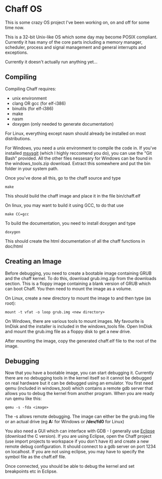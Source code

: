 Chaff OS
========
This is some crazy OS project I've been working on, on and off for some time now.

This is a 32-bit Unix-like OS which some day may become POSIX compliant. Currently it has many of the core parts including a memory manager, scheduler, process and signal management and general interrupts and exceptions.

Currently it doesn't actually run anything yet...

Compiling
---------
Compiling Chaff requires:

* unix environment
* clang OR gcc (for elf-i386)
* binutils (for elf-i386)
* make
* nasm
* doxygen (only needed to generate documentation)

For Linux, everything except nasm should already be installed on most distributions.

For Windows, you need a unix environment to compile the code in. If you've installed [msysgit](http://code.google.com/p/msysgit/) (which I highly reccomend you do), you can use the "Git Bash" provided. All the other files nessesary for Windows can be found in the windows_tools.zip download. Extract this somewhere and put the bin folder in your system path.

Once you've done all this, go to the chaff source and type

    make

This should build the chaff image and place it in the file bin/chaff.elf

On linux, you may want to build it using GCC, to do that use

	make CC=gcc

To build the documentation, you need to install doxygen and type

	doxygen
	
This should create the html documentation of all the chaff functions in doc/html 

Creating an Image
-----------------
Before debugging, you need to create a bootable image containing GRUB and the chaff kernel. To do this, download grub.img.zip from the downloads section. This is a floppy image containing a blank version of GRUB which can boot Chaff. You then need to mount the image as a volume.

On Linux, create a new directory to mount the image to and then type (as root):

    mount -t vfat -o loop grub.img <new directory>

On Windows, there are various tools to mount images. My favourite is ImDisk and the installer is included in the windows_tools file. Open ImDisk and mount the grub.img file as a floppy disk to get a new drive.

After mounting the image, copy the generated chaff.elf file to the root of the image.

Debugging
---------
Now that you have a bootable image, you can start debugging it. Currently there are no debugging tools in the kernel itself so it cannot be debugged on real hardware but it can be debugged using an emulator. You first need qemu (included in windows_tool) which contains a remote gdb server that allows you to debug the kernel from another program. When you are ready run qemu like this:

    qemu -s -fda <image>

The -s allows remote debugging. The image can either be the grub.img file or an actual drive (eg **A:** for Windows or **/dev/fd0** for Linux)

You also need a GUI which can interface with GDB - I generally use [Eclipse](http://www.eclipse.org/) (download the C version). If you are using Eclipse, open the Chaff project (use import projects to workspace if you don't have it) and create a new remote debug configuration. It should connect to a gdb server on port 1234 on localhost. If you are not using eclipse, you may have to specify the symbol file as the chaff.elf file.

Once connected, you should be able to debug the kernel and set breakpoints etc in Eclipse.
